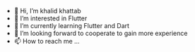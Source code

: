 - 👋 Hi, I’m khalid khattab
- 👀 I’m interested in Flutter 
- 🌱 I’m currently learning Flutter and Dart
- 💞️ I’m looking forward to cooperate to gain more experience
- 📫 How to reach me ...

<!---
khattab83/khattab83 is a ✨ special ✨ repository because its `README.md` (this file) appears on your GitHub profile.
You can click the Preview link to take a look at your changes.
--->
